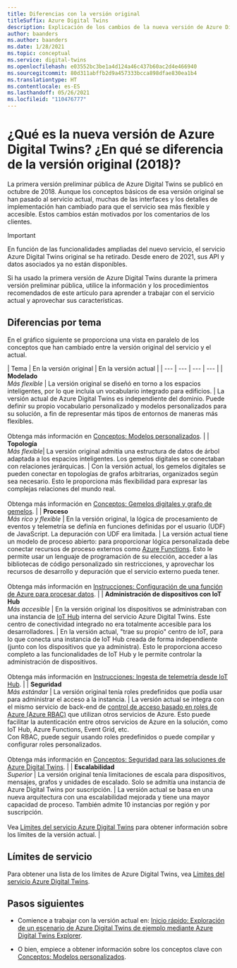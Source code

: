 ```yaml
---
title: Diferencias con la versión original
titleSuffix: Azure Digital Twins
description: Explicación de los cambios de la nueva versión de Azure Digital Twins
author: baanders
ms.author: baanders
ms.date: 1/28/2021
ms.topic: conceptual
ms.service: digital-twins
ms.openlocfilehash: e03552bc3be1a4d124a46c437b60ac2d4e466940
ms.sourcegitcommit: 80d311abffb2d9a457333bcca898dfae830ea1b4
ms.translationtype: HT
ms.contentlocale: es-ES
ms.lasthandoff: 05/26/2021
ms.locfileid: "110476777"
---
```

# <a name="what-is-the-new-azure-digital-twins-how-is-it-different-from-the-original-version-2018"></a>¿Qué es la nueva versión de Azure Digital Twins? ¿En qué se diferencia de la versión original (2018)?

La primera versión preliminar pública de Azure Digital Twins se publicó en octubre de 2018. Aunque los conceptos básicos de esa versión original se han pasado al servicio actual, muchas de las interfaces y los detalles de implementación han cambiado para que el servicio sea más flexible y accesible. Estos cambios están motivados por los comentarios de los clientes.

> [!IMPORTANT]
> En función de las funcionalidades ampliadas del nuevo servicio, el servicio Azure Digital Twins original se ha retirado. Desde enero de 2021, sus API y datos asociados ya no están disponibles.

Si ha usado la primera versión de Azure Digital Twins durante la primera versión preliminar pública, utilice la información y los procedimientos recomendados de este artículo para aprender a trabajar con el servicio actual y aprovechar sus características.

## <a name="differences-by-topic"></a>Diferencias por tema

En el gráfico siguiente se proporciona una vista en paralelo de los conceptos que han cambiado entre la versión original del servicio y el actual.

| Tema | En la versión original | En la versión actual |
| --- | --- | --- | --- |
| **Modelado**<br>*Más flexible* | La versión original se diseñó en torno a los espacios inteligentes, por lo que incluía un vocabulario integrado para edificios. | La versión actual de Azure Digital Twins es independiente del dominio. Puede definir su propio vocabulario personalizado y modelos personalizados para su solución, a fin de representar más tipos de entornos de maneras más flexibles.<br><br>Obtenga más información en [Conceptos: Modelos personalizados](concepts-models.md). |
| **Topología**<br>*Más flexible*| La versión original admitía una estructura de datos de árbol adaptada a los espacios inteligentes. Los gemelos digitales se conectaban con relaciones jerárquicas. | Con la versión actual, los gemelos digitales se pueden conectar en topologías de grafos arbitrarias, organizados según sea necesario. Esto le proporciona más flexibilidad para expresar las complejas relaciones del mundo real.<br><br>Obtenga más información en [Conceptos: Gemelos digitales y grafo de gemelos](concepts-twins-graph.md). |
| **Proceso**<br>*Más rico y flexible* | En la versión original, la lógica de procesamiento de eventos y telemetría se definía en funciones definidas por el usuario (UDF) de JavaScript. La depuración con UDF era limitada. | La versión actual tiene un modelo de proceso abierto: para proporcionar lógica personalizada debe conectar recursos de proceso externos como [Azure Functions](../azure-functions/functions-overview.md). Esto le permite usar un lenguaje de programación de su elección, acceder a las bibliotecas de código personalizado sin restricciones, y aprovechar los recursos de desarrollo y depuración que el servicio externo pueda tener.<br><br>Obtenga más información en [Instrucciones: Configuración de una función de Azure para procesar datos](how-to-create-azure-function.md). |
| **Administración de dispositivos con IoT Hub**<br>*Más accesible* | En la versión original los dispositivos se administraban con una instancia de [IoT Hub](../iot-hub/about-iot-hub.md) interna del servicio Azure Digital Twins. Este centro de conectividad integrado no era totalmente accesible para los desarrolladores. | En la versión actual, "trae su propio" centro de IoT, para lo que conecta una instancia de IoT Hub creada de forma independiente (junto con los dispositivos que ya administra). Esto le proporciona acceso completo a las funcionalidades de IoT Hub y le permite controlar la administración de dispositivos.<br><br>Obtenga más información en [Instrucciones: Ingesta de telemetría desde IoT Hub](how-to-ingest-iot-hub-data.md). |
| **Seguridad**<br>*Más estándar* | La versión original tenía roles predefinidos que podía usar para administrar el acceso a la instancia. | La versión actual se integra con el mismo servicio de back-end de [control de acceso basado en roles de Azure (Azure RBAC)](../role-based-access-control/overview.md) que utilizan otros servicios de Azure. Esto puede facilitar la autenticación entre otros servicios de Azure en la solución, como IoT Hub, Azure Functions, Event Grid, etc.<br>Con RBAC, puede seguir usando roles predefinidos o puede compilar y configurar roles personalizados.<br><br>Obtenga más información en [Conceptos: Seguridad para las soluciones de Azure Digital Twins](concepts-security.md). |
| **Escalabilidad**<br>*Superior* | La versión original tenía limitaciones de escala para dispositivos, mensajes, grafos y unidades de escalado. Solo se admitía una instancia de Azure Digital Twins por suscripción.  | La versión actual se basa en una nueva arquitectura con una escalabilidad mejorada y tiene una mayor capacidad de proceso. También admite 10 instancias por región y por suscripción.<br><br>Vea [Límites del servicio Azure Digital Twins](reference-service-limits.md) para obtener información sobre los límites de la versión actual. |

## <a name="service-limits"></a>Límites de servicio

Para obtener una lista de los límites de Azure Digital Twins, vea [Límites del servicio Azure Digital Twins](reference-service-limits.md).

## <a name="next-steps"></a>Pasos siguientes

* Comience a trabajar con la versión actual en: [Inicio rápido: Exploración de un escenario de Azure Digital Twins de ejemplo mediante Azure Digital Twins Explorer](quickstart-azure-digital-twins-explorer.md).

* O bien, empiece a obtener información sobre los conceptos clave con [Conceptos: Modelos personalizados](concepts-models.md).